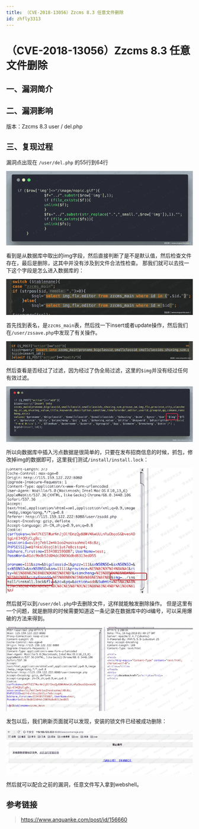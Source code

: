 ```yaml
---
title: （CVE-2018-13056）Zzcms 8.3 任意文件删除
id: zhfly3313
---
```


# （CVE-2018-13056）Zzcms 8.3 任意文件删除

## 一、漏洞简介

## 二、漏洞影响

版本：Zzcms 8.3 user / del.php

## 三、复现过程

漏洞点出现在 `/user/del.php` 的55行到64行

![image](../img/d7b66745490f153e5367eead83adafbe.png)

看到是从数据库中取出的img字段，然后直接判断了是不是默认值，然后检查文件存在，最后是删除，这其中并没有涉及到文件合法性检查。
那我们就可以去找一下这个字段是怎么进入数据库的：

![image](../img/809d10da71b016ecb8efe0786428bde1.png)

首先找到表名，是`zzcms_main`表，然后找一下insert或者update操作，然后我们在`/user/zssave.php`中发现了有关操作。

![image](../img/746fd87eaf4a45b7c847a5ce452d4c3e.png)

然后查看是否经过了过滤，因为经过了伪全局过滤，这里的`$img`并没有经过任何有效过滤。

![image](../img/01418ab6fcf3f2d97a9203384a162d08.png)

所以向数据库中插入污点数据是很简单的，只要在发布招商信息的时候，抓包，修改掉img的数据即可，这里我们测试`/install/install.lock`：

![image](../img/d24e57459e73e02a77196fe54caba412.png)

然后就可以到`/user/del.php`中去删除文件，这样就能触发删除操作。
但是这里有一个问题，就是删除的时候需要知道这一条记录在数据库中的id编号，可以采用爆破的方法来得到。

![image](../img/16125d71e0d781c84d66e3d2aa9dd061.png)

发包以后，我们刷新页面就可以发现，安装的锁文件已经被成功删除：

![image](../img/4f6ae26966f19739fae71364619c307f.png)

然后就可以配合之前的漏洞，任意文件写入拿到webshell。

## 参考链接

> https://www.anquanke.com/post/id/156660